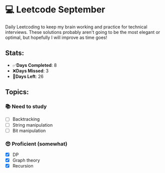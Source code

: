 # 💻 Leetcode September

Daily Leetcoding to keep my brain working and practice for technical interviews.
These solutions probably aren't going to be the most elegant or optimal, but
hopefully I will improve as time goes!

## Stats:

- ✅**Days Completed**: 8
- ❌**Days Missed**: 3
- 🎯**Days Left**: 26

## Topics:

### 📚 Need to study

- [ ] Backtracking
- [ ] String manipulation
- [ ] Bit manipulation

### 😎 Proficient (somewhat)

- [x] DP
- [x] Graph theory
- [x] Recursion

